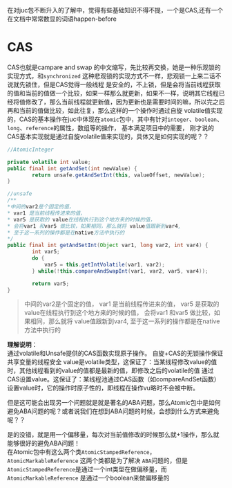 

在对juc包不断升入的了解中，觉得有些基础知识不得不提，一个是CAS,还有一个在文档中常常数显的词语happen-before
# CAS


CAS也就是campare and swap 的中文缩写，先比较再交换，她是一种乐观锁的实现方式，和`synchronized` 这种悲观锁的实现方式不一样，悲观锁一上来二话不说就先锁住，但是CAS觉得一般线程
是安全的，不上锁，但是会将当前线程获取的值和当前的值做一个比较，如果一样那么就更新，如果不一样，说明其它线程已经将值修改了，那么当前线程就更新值，因为更新也是需要时间的嘛，所以完之后
再和当前的值做比较，如此往复，那么这样的一个操作时通过自旋 volatile值实现的，CAS的基本操作在juc中体现在`atomic`包中，其中有针对`integer`、`boolean`、`long`、`reference`的属性，数组等的操作，
基本满足项目中的需要，
刚才说的CAS基本实现就是通过自旋volatile值来实现的，具体又是如何实现的呢？？
```java
//AtomicInteger

private volatile int value;
public final int getAndSet(int newValue) {
        return unsafe.getAndSetInt(this, valueOffset, newValue);
}
```

```java
//unsafe
/**
*中间的var2是个固定的值，
* var1 是当前线程传进来的值，
* var5 是获取的 value在线程执行到这个地方来的时候的值，
* 会将var1 和var5 做比较，如果相同，那么就将 value值跟新到var4,
* 至于这一系列的操作都是在native方法中执行的
*/
public final int getAndSetInt(Object var1, long var2, int var4) {
        int var5;
        do {
            var5 = this.getIntVolatile(var1, var2);
        } while(!this.compareAndSwapInt(var1, var2, var5, var4));

        return var5;
}
```
> 中间的var2是个固定的值，
 var1 是当前线程传进来的值，
 var5 是获取的 value在线程执行到这个地方来的时候的值，
 会将var1 和var5 做比较，如果相同，那么就将 value值跟新到var4,
 至于这一系列的操作都是在native方法中执行的

**理解说明**：   
通过volatile和Unsafe提供的CAS函数实现原子操作。 自旋+CAS的无锁操作保证共享变量的线程安全
value是volatile类型，这保证了：当某线程修改value的值时，其他线程看到的value的值都是最新的值，即修改之后的volatile的值
通过CAS设置value。这保证了：某线程池通过CAS函数（如compareAndSet函数）设置value时，它的操作时原子性的，即线程在操作vu略时不会被中断。

但是这可能会出现另一个问题就是就是著名的ABA问题，那么Atomic包中是如何避免ABA问题的呢？或者说我们在想到ABA问题的时候，会想到什么方式来避免呢？？

是的没错，就是用一个偏移量，每次对当前值修改的时候那么就+1操作，那么就能够很好的避免ABA问题！   
在Atomic包中有这么两个类`AtomicStampedReference`，`AtomicMarkableReference` 这两个类都是为了解决 `ABA`问题的，但是`AtomicStampedReference`是通过一个int类型在做偏移量，而`AtomicMarkableReference`
是通过一个boolean来做偏移量的 



